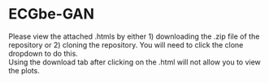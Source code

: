 # ECGbe-GAN

Please view the attached .htmls by either 1) downloading the .zip file of the repository or 2) cloning the repository. You will need to click the clone dropdown to do this.  
Using the download tab after clicking on the .html will not allow you to view the plots. 
